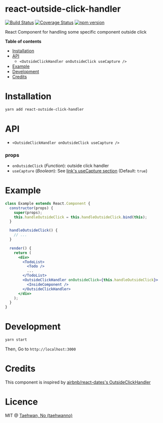 # react-outside-click-handler

[![Build Status](https://travis-ci.org/taehwanno/react-outside-click-handler.svg?branch=master)](https://travis-ci.org/taehwanno/react-outside-click-handler)
[![Coverage Status](https://coveralls.io/repos/github/taehwanno/react-outside-click-handler/badge.svg?branch=master)](https://coveralls.io/github/taehwanno/react-outside-click-handler?branch=master)
[![npm version](https://badge.fury.io/js/react-outside-click-handler.svg)](https://badge.fury.io/js/react-outside-click-handler)

React Component for handling some specific component outside click

**Table of contents**

- [Installation](#installation)
- [API](#api)
  - `<OutsideClickHandler onOutsideClick useCapture />`
- [Example](#example)
- [Development](#development)
- [Credits](#credits)

# Installation

```bash
yarn add react-outside-click-handler
```

# API

- `<OutsideClickHandler onOutsideClick useCapture />`

### props

- `onOutsideClick` (*Function*): outside click handler
- `useCapture` (*Boolean*): See [link's useCapture section](https://developer.mozilla.org/en-US/docs/Web/API/EventTarget/addEventListener) (Default: `true`)

# Example

```jsx
class Example extends React.Component {
  constructor(props) {
    super(props);
    this.handleOutsideClick = this.handleOutsideClick.bind(this);
  }

  handleOutsideClick() {
    // ...
  }

  render() {
    return (
      <div>
        <TodoList>
          <Todo />
          ...
        </TodoList>
        <OutsideClickHandler onOutsideClick={this.handleOutsideClick}>
          <InsideComponent />
        </OutsideClickHandler>
      </div>
    );
  }
}
```

# Development

```bash
yarn start
```

Then, Go to `http://localhost:3000`

# Credits

This component is inspired by [airbnb/react-dates's OutsideClickHandler](https://github.com/airbnb/react-dates/blob/master/src/components/OutsideClickHandler.jsx)

# Licence

MIT @ [Taehwan, No (taehwanno)](https://github.com/taehwanno)
